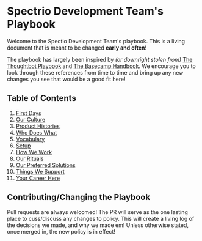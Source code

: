# Spectrio Development Team's Playbook

Welcome to the Spectio Development Team's playbook. This is a living document that is meant to be changed **early and often**!

The playbook has largely been inspired by _(or downright stolen from)_ [The Thoughtbot Playbook](https://thoughtbot.com/playbook) and [The Basecamp Handbook](https://github.com/basecamp/handbook). We encourage you to look through these references from time to time and bring up any new changes you see that would be a good fit here!

## Table of Contents

1. [First Days](blob/master/first-days.md)
1. [Our Culture](blob/master/our-culture.md)
1. [Product Histories](blob/master/product-histories.md)
1. [Who Does What](blob/master/who-does-what.md)
1. [Vocabulary](blob/master/vocabulary.md)
1. [Setup](blob/master/setup.md)
1. [How We Work](blob/master/how-we-work.md)
1. [Our Rituals](blob/master/our-rituals.md)
1. [Our Preferred Solutions](blob/master/our-preferred-solutions.md)
1. [Things We Support](blob/master/things-we-support.md)
1. [Your Career Here](blob/master/your-career-here.md)

## Contributing/Changing the Playbook
Pull requests are always welcomed! The PR will serve as the one lasting place to cuss/discuss any changes to policy. This will create a living log of the decisions we made, and why we made em! Unless otherwise stated, once merged in, the new policy is in effect!